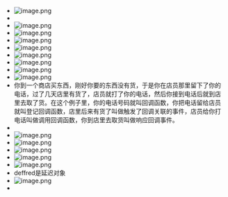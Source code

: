 - ![image.png](../assets/image_1697592575014_0.png)
-
- ![image.png](../assets/image_1697597570930_0.png)
- ![image.png](../assets/image_1697598248853_0.png)
- ![image.png](../assets/image_1697599540518_0.png)
- ![image.png](../assets/image_1697600081678_0.png)
- ![image.png](../assets/image_1697600195955_0.png)
- ![image.png](../assets/image_1697609739383_0.png)
- ![image.png](../assets/image_1697610680585_0.png)
- ![image.png](../assets/image_1697611508533_0.png)
- 你到一个商店买东西，刚好你要的东西没有货，于是你在店员那里留下了你的电话，过了几天店里有货了，店员就打了你的电话，然后你接到电话后就到店里去取了货。在这个例子里，你的电话号码就叫回调函数，你把电话留给店员就叫登记回调函数，店里后来有货了叫做触发了回调关联的事件，店员给你打电话叫做调用回调函数，你到店里去取货叫做响应回调事件。
-
- ![image.png](../assets/image_1697612807639_0.png)
- ![image.png](../assets/image_1697613296992_0.png)
- ![image.png](../assets/image_1697615264705_0.png)
- ![image.png](../assets/image_1697615392179_0.png)
- ![image.png](../assets/image_1697616038680_0.png)
- deffred是延迟对象
- ![image.png](../assets/image_1697769086962_0.png)
-